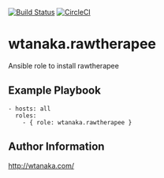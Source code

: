 [![Build Status](https://travis-ci.org/wtanaka/ansible-role-rawtherapee.svg?branch=master)](https://travis-ci.org/wtanaka/ansible-role-rawtherapee)
[![CircleCI](https://circleci.com/gh/wtanaka/ansible-role-rawtherapee.svg?style=svg)](https://circleci.com/gh/wtanaka/ansible-role-rawtherapee)

wtanaka.rawtherapee
=================

Ansible role to install rawtherapee

Example Playbook
----------------

    - hosts: all
      roles:
        - { role: wtanaka.rawtherapee }


Author Information
------------------

http://wtanaka.com/
